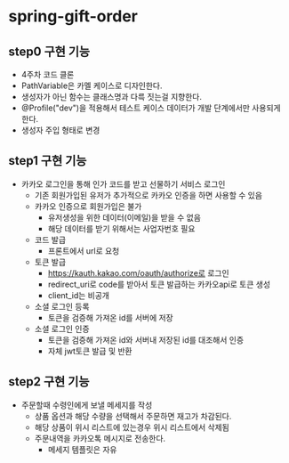 # spring-gift-order


## step0 구현 기능

- 4주차 코드 클론
- PathVariable은 카멜 케이스로 디자인한다. 
- 생성자가 아닌 함수는 클래스명과 다륵 짓는걸 지향한다.
- @Profile("dev")을 적용해서 테스트 케이스 데이터가 개발 단계에서만 사용되게 한다.
- 생성자 주입 형태로 변경

## step1 구현 기능

- 카카오 로그인을 통해 인가 코드를 받고 선물하기 서비스 로그인
    - 기존 회원가입된 유저가 추가적으로 카카오 인증을 하면 사용할 수 있음
    - 카카오 인증으로 회원가입은 불가
      - 유저생성을 위한 데이터(이메일)을 받을 수 없음
      - 해당 데이터를 받기 위해서는 사업자번호 필요
    - 코드 발급
      - 프론트에서 url로 요청
    - 토큰 발급
      - https://kauth.kakao.com/oauth/authorize로 로그인
      - redirect_uri로 code를 받아서 토큰 발급하는 카카오api로 토큰 생성
      - client_id는 비공개
    - 소셜 로그인 등록
      - 토큰을 검증해 가져온 id를 서버에 저장
    - 소셜 로그인 인증
      - 토큰을 검증해 가져온 id와 서버내 저장된 id를 대조해서 인증
      - 자체 jwt토큰 발급 및 반환

## step2 구현 기능

- 주문할때 수령인에게 보낼 메세지를 작성
  - 상품 옵션과 해당 수량을 선택해서 주문하면 재고가 차감된다.
  - 해당 상품이 위시 리스트에 있는경우 위시 리스트에서 삭제됨
  - 주문내역을 카카오톡 메시지로 전송한다.
    - 메세지 템플릿은 자유